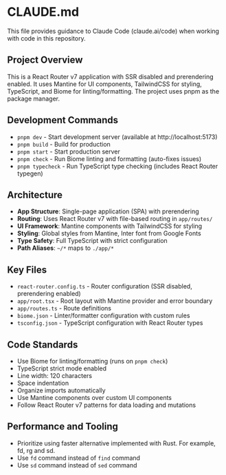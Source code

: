 # CLAUDE.md

This file provides guidance to Claude Code (claude.ai/code) when working with code in this repository.

## Project Overview

This is a React Router v7 application with SSR disabled and prerendering enabled. It uses Mantine for UI components, TailwindCSS for styling, TypeScript, and Biome for linting/formatting. The project uses pnpm as the package manager.

## Development Commands

- `pnpm dev` - Start development server (available at http://localhost:5173)
- `pnpm build` - Build for production
- `pnpm start` - Start production server
- `pnpm check` - Run Biome linting and formatting (auto-fixes issues)
- `pnpm typecheck` - Run TypeScript type checking (includes React Router typegen)

## Architecture

- **App Structure**: Single-page application (SPA) with prerendering
- **Routing**: Uses React Router v7 with file-based routing in `app/routes/`
- **UI Framework**: Mantine components with TailwindCSS for styling
- **Styling**: Global styles from Mantine, Inter font from Google Fonts
- **Type Safety**: Full TypeScript with strict configuration
- **Path Aliases**: `~/*` maps to `./app/*`

## Key Files

- `react-router.config.ts` - Router configuration (SSR disabled, prerendering enabled)
- `app/root.tsx` - Root layout with Mantine provider and error boundary
- `app/routes.ts` - Route definitions
- `biome.json` - Linter/formatter configuration with custom rules
- `tsconfig.json` - TypeScript configuration with React Router types

## Code Standards

- Use Biome for linting/formatting (runs on `pnpm check`)
- TypeScript strict mode enabled
- Line width: 120 characters
- Space indentation
- Organize imports automatically
- Use Mantine components over custom UI components
- Follow React Router v7 patterns for data loading and mutations

## Performance and Tooling

- Prioritize using faster alternative implemented with Rust. For example, fd, rg and sd.
- Use `fd` command instead of `find` command
- Use `sd` command instead of `sed` command